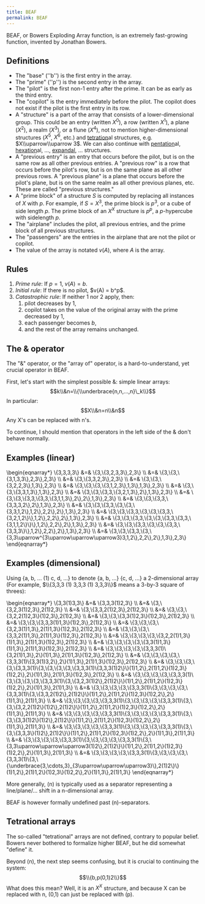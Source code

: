 ```yaml
---
title: BEAF
permalink: BEAF
---
```


BEAF, or Bowers Exploding Array function, is an extremely fast-growing function, invented by Jonathan Bowers.

## Definitions

-   The "base" (''b'') is the first entry in the array.
-   The "prime" (''p'') is the second entry in the array.
-   The "pilot" is the first non-1 entry after the prime. It can be as early as the third entry.
-   The "copilot" is the entry immediately before the pilot. The copilot does not exist if the pilot is the first entry in its row.
-   A "structure" is a part of the array that consists of a lower-dimensional group. This could be an entry (written $X^0$), a row (written $X^1$), a plane ($X^2$), a realm ($X^3$), or a flune ($X^4$), not to mention higher-dimensional structures ($X^5$, $X^6$, etc.) and [tetration](Tetration "Tetration")al structures, e.g. $X\\uparrow\\uparrow 3$. We can also continue with [pentation](Pentation "Pentation")al, [hexation](Hexation "Hexation")al, ..., [expandal](Expansion "Expansion"), ... structures.
-   A "previous entry" is an entry that occurs before the pilot, but is on the same row as all other previous entries. A "previous row" is a row that occurs before the pilot's row, but is on the same plane as all other previous rows. A "previous plane" is a plane that occurs before the pilot's plane, but is on the same realm as all other previous planes, etc. These are called "previous structures."
-   A "prime block" of a structure $S$ is computed by replacing all instances of $X$ with $p$. For example, if $S = X^3$, the prime block is $p^3$, or a cube of side length $p$. The prime block of an $X^X$ structure is $p^p$, a $p$-hypercube with sidelength $p$.
-   The "airplane" includes the pilot, all previous entries, and the prime block of all previous structures.
-   The "passengers" are the entries in the airplane that are not the pilot or copilot.
-   The value of the array is notated $v(A)$, where *A* is the array.

## Rules

1.  *Prime rule*: If $p = 1$, $v(A) = b$.
2.  *Initial rule*: If there is no pilot, \$v(A) = b^p$.
3.  *Catastrophic rule*: If neither 1 nor 2 apply, then:
    1.  pilot decreases by 1,
    2.  copilot takes on the value of the original array with the prime decreased by 1,
    3.  each passenger becomes *b*,
    4.  and the rest of the array remains unchanged.

## The & operator

The "&" operator, or the "array of" operator, is a hard-to-understand, yet crucial operator in BEAF.

First, let's start with the simplest possible &: simple linear arrays:
$$k\\&n=\\{\\underbrace{n,n,...,n}\_k\\}$$
In particular:
$$X\\&n=n\\&n$$
Any X's can be replaced with n's.

To continue, I should mention that operators in the left side of the & don't behave normally.

## Examples (linear)

\\begin{eqnarray*} \\{3,3,3,3\\} &=& \\{3,\\{3,2,3,3\\},2,3\\} \\\\ &=&
\\{3,\\{3,\\{3,1,3,3\\},2,3\\},2,3\\} \\\\ &=&
\\{3,\\{3,3,2,3\\},2,3\\} \\\\ &=&
\\{3,\\{3,\\{3,2,2,3\\},1,3\\},2,3\\} \\\\ &=&
\\{3,\\{3,\\{3,\\{3,1,2,3\\},1,3\\},1,3\\},2,3\\} \\\\ &=&
\\{3,\\{3,\\{3,3,1,3\\},1,3\\},2,3\\} \\\\ &=&
\\{3,\\{3,\\{3,3,\\{3,2,1,3\\},2\\},1,3\\},2,3\\} \\\\ &=&
\\{3,\\{3,\\{3,3,\\{3,3,\\{3,1,1,3\\},2\\},2\\},1,3\\},2,3\\} \\\\ &=&
\\{3,\\{3,\\{3,3,\\{3,3,3,2\\},2\\},1,3\\},2,3\\} \\\\ &=&
\\{3,\\{3,\\{3,3,\\{3,\\{3,\\{3,3,1,2\\},1,2\\},2,2\\},2\\},1,3\\},2,3\\} \\\\ &=&
\\{3,\\{3,\\{3,3,\\{3,\\{3,\\{3,3,\\{3,2,1,2\\}\\},1,2\\},2,2\\},2\\},1,3\\},2,3\\} \\\\ &=&
\\{3,\\{3,\\{3,3,\\{3,\\{3,\\{3,3,\\{3,3,\\{3,1,1,2\\}\\}\\},1,2\\},2,2\\},2\\},1,3\\},2,3\\} \\\\ &=&
\\{3,\\{3,\\{3,3,\\{3,\\{3,\\{3,3,\\{3,3,3\\}\\},1,2\\},2,2\\},2\\},1,3\\},2,3\\} \\\\ &=&
\\{3,\\{3,\\{3,3,\\{3,\\{3,3\\uparrow^{3\\uparrow\\uparrow\\uparrow3}3,1,2\\},2,2\\},2\\},1,3\\},2,3\\} \\end{eqnarray*}

## Examples (dimensional)

Using {a, b, ... (1) c, d, ...} to denote
    {a, b, ...}
    {c, d, ...}
a 2-dimensional array (For example, $\\{3,3,3 (1) 3,3,3 (1) 3,3,3\\}$ means a 3-by-3 square of threes):

\\begin{eqnarray*} \\{3,3(1)3,3\\} &=& \\{3,3,3(1)2,3\\} \\\\ &=&
\\{3,\\{3,2,3(1)2,3\\},2(1)2,3\\} \\\\ &=&
\\{3,\\{3,3,2(1)2,3\\},2(1)2,3\\} \\\\ &=&
\\{3,\\{3,\\{3,2,2(1)2,3\\}(1)2,3\\},2(1)2,3\\} \\\\ &=&
\\{3,\\{3,\\{3,3(1)2,3\\}(1)2,3\\},2(1)2,3\\} \\\\ &=&
\\{3,\\{3,\\{3,3,3(1)1,3\\}(1)2,3\\},2(1)2,3\\} \\\\ &=&
\\{3,\\{3,\\{3,\\{3,2,3(1)1,3\\},2(1)1,3\\}(1)2,3\\},2(1)2,3\\} \\\\ &=&
\\{3,\\{3,\\{3,\\{3,3,2(1)1,3\\},2(1)1,3\\}(1)2,3\\},2(1)2,3\\} \\\\ &=&
\\{3,\\{3,\\{3,\\{3,\\{3,2,2(1)1,3\\}(1)1,3\\},2(1)1,3\\}(1)2,3\\},2(1)2,3\\} \\\\ &=&
\\{3,\\{3,\\{3,\\{3,\\{3,3(1)1,3\\}(1)1,3\\},2(1)1,3\\}(1)2,3\\},2(1)2,3\\} \\\\ &=&
\\{3,\\{3,\\{3,\\{3,\\{3,3,3(1)\\{3,2(1)1,3\\},2\\}(1)1,3\\},2(1)1,3\\}(1)2,3\\},2(1)2,3\\} \\\\ &=&
\\{3,\\{3,\\{3,\\{3,\\{3,3,3(1)\\{3,3(1)3,2\\},2\\}(1)1,3\\},2(1)1,3\\}(1)2,3\\},2(1)2,3\\} \\\\ &=&
\\{3,\\{3,\\{3,\\{3,\\{3,3,3(1)\\{3,\\{3,\\{3,\\{3,\\{3,3,3(1)\\{3,3,3(1)2\\}\\}(1)1,2\\},2(1)1,2\\}(1)2,3\\}(1)2,2\\},2\\}(1)1,3\\},2(1)1,3\\}(1)2,3\\},2(1)2,3\\} \\\\ &=&
\\{3,\\{3,\\{3,\\{3,\\{3,3,3(1)\\{3,\\{3,\\{3,\\{3,\\{3,3,3(1)\\{3,\\{3,2,3(1)2\\},2(1)2\\}\\}(1)1,2\\},2(1)1,2\\}(1)2,3\\}(1)2,2\\},2\\}(1)1,3\\},2(1)1,3\\} \\\\ &=&
\\{3,\\{3,\\{3,\\{3,\\{3,3,3(1)\\{3,\\{3,\\{3,\\{3,\\{3,3,3(1)\\{3,\\{3,3,2(1)2\\},2(1)2\\}\\}(1)1,2\\},2(1)1,2\\}(1)2,3\\}(1)2,2\\},2\\}(1)1,3\\},2(1)1,3\\} \\\\ &=&
\\{3,\\{3,\\{3,\\{3,\\{3,3,3(1)\\{3,\\{3,\\{3,\\{3,\\{3,3,3(1)\\{3,\\{3,\\{3,2,2(1)2\\}(1)2\\},2(1)2\\}\\}(1)1,2\\},2(1)1,2\\}(1)2,3\\}(1)2,2\\},2\\}(1)1,3\\},2(1)1,3\\} \\\\ &=&
\\{3,\\{3,\\{3,\\{3,\\{3,3,3(1)\\{3,\\{3,\\{3,\\{3,\\{3,3,3(1)\\{3,\\{3,\\{3,3(1)2\\}(1)2\\},2(1)2\\}\\}(1)1,2\\},2(1)1,2\\}(1)2,3\\}(1)2,2\\},2\\}(1)1,3\\},2(1)1,3\\} \\\\ &=&
\\{3,\\{3,\\{3,\\{3,\\{3,3,3(1)\\{3,\\{3,\\{3,\\{3,\\{3,3,3(1)\\{3,\\{3,\\{3,3,3\\}(1)2\\},2(1)2\\}\\}(1)1,2\\},2(1)1,2\\}(1)2,3\\}(1)2,2\\},2\\}(1)1,3\\},2(1)1,3\\} \\\\ &=&
\\{3,\\{3,\\{3,\\{3,\\{3,3,3(1)\\{3,\\{3,\\{3,\\{3,\\{3,3,3(1)\\{3,\\{3,3\\uparrow\\uparrow\\uparrow3(1)2\\},2(1)2\\}\\}(1)1,2\\},2(1)1,2\\}(1)2,3\\}(1)2,2\\},2\\}(1)1,3\\},2(1)1,3\\} \\\\ &=&
\\{3,\\{3,\\{3,\\{3,\\{3,3,3(1)\\{3,\\{3,\\{3,\\{3,\\{3,3,3(1)\\{3,\\{\\underbrace{3,\\cdots,3}\_{3\\uparrow\\uparrow\\uparrow3}\\},2(1)2\\}\\}(1)1,2\\},2(1)1,2\\}(1)2,3\\}(1)2,2\\},2\\}(1)1,3\\},2(1)1,3\\}
\\end{eqnarray*}

More generally, (n) is typically used as a separator representing a line/plane/... shift in a n-dimensional array.

BEAF is however formally undefined past (n)-separators.

## Tetrational arrays

The so-called "tetrational" arrays are not defined, contrary to popular belief. Bowers never bothered to formalize higher BEAF, but he did somewhat "define" it.

Beyond (n), the next step seems confusing, but it is crucial to continuing the system:
$$\\{b,p(0,1)2\\}$$
What does this mean? Well, it is an $X^X$ structure, and because X can be replaced with n, (0,1) can just be replaced with (p).

